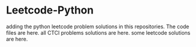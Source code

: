 # Leetcode-Python
adding the python leetcode problem solutions in this repositories. 
The code files are here.
all CTCI problems solutions are here.
some leetcode solutions are here.
























































































































































































































































































































































































